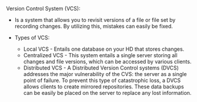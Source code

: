 Version Control System (VCS):
- Is a system that allows you to revisit versions of a file or file set by recording changes. By utilizing this, mistakes can easily be fixed.

- Types of VCS:
  - Local VCS - Entails one database on your HD that stores changes.
  - Centralized VCS - This system entails a single server storing all changes and file versions, which can be accessed by various clients.
  - Distributed VCS - A Distributed Version Control systems (DVCS) addresses the major vulnerability of the CVS: the server as a single point of failure. To prevent this type of catastrophic loss, a DVCS allows clients to create mirrored repositories. These data backups can be easily be placed on the server to replace any lost information.
